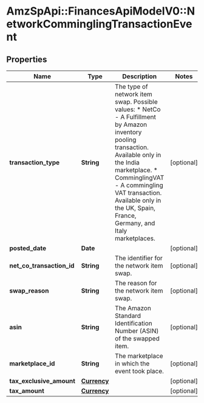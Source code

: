 # AmzSpApi::FinancesApiModelV0::NetworkComminglingTransactionEvent

## Properties
Name | Type | Description | Notes
------------ | ------------- | ------------- | -------------
**transaction_type** | **String** | The type of network item swap.  Possible values:  * NetCo - A Fulfillment by Amazon inventory pooling transaction. Available only in the India marketplace.  * ComminglingVAT - A commingling VAT transaction. Available only in the UK, Spain, France, Germany, and Italy marketplaces. | [optional] 
**posted_date** | **Date** |  | [optional] 
**net_co_transaction_id** | **String** | The identifier for the network item swap. | [optional] 
**swap_reason** | **String** | The reason for the network item swap. | [optional] 
**asin** | **String** | The Amazon Standard Identification Number (ASIN) of the swapped item. | [optional] 
**marketplace_id** | **String** | The marketplace in which the event took place. | [optional] 
**tax_exclusive_amount** | [**Currency**](Currency.md) |  | [optional] 
**tax_amount** | [**Currency**](Currency.md) |  | [optional] 

